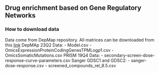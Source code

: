 ## Drug enrichment based on Gene Regulatory Networks

### How to download data

Data come from DepMap repository. All matrices can be downloaded from this [link](https://depmap.org/portal/data_page/?tab=allData)
DepMAp 23Q2 Data:
    - Model.csv
    - OmicsExpressionProteinCodingGenesTPMLogp1.csv
    - OmicsSomaticMutations.csv
PRISM 19Q4 Data:
    - secondary-screen-dose-response-curve-parameters.csv
Sanger GDSC1 and GDSC2: 
    - sanger-dose-response.csv
    - screened_compounds_rel_8.5.csv
    
